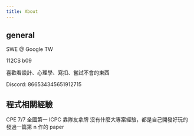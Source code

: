 ```yaml
---
title: About
---
```


## general

SWE @ Google TW

112CS b09

喜歡看設計、心理學、寫扣、嘗試不會的東西

Discord: 866534345651912715

## 程式相關經驗

CPE 7/7 全國第一
ICPC 靠隊友拿牌
沒有什麼大專案經驗，都是自己開發好玩的
發過一篇第 n 作的 paper
